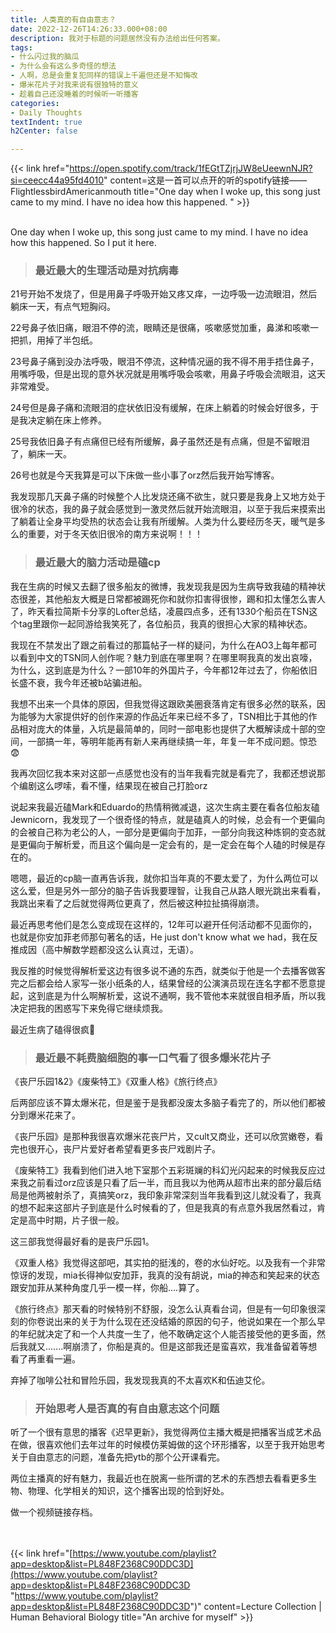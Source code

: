 ```yaml
---
title: 人类真的有自由意志？
date: 2022-12-26T14:26:33.000+08:00
description: 我对于标题的问题居然没有办法给出任何答案。
tags:
- 什么闪过我的脑瓜
- 为什么会有这么多奇怪的想法
- 人啊，总是会重复犯同样的错误上千遍但还是不知悔改
- 爆米花片子对我来说有很独特的意义
- 趁着自己还没睡着的时候听一听播客
categories:
- Daily Thoughts
textIndent: true
h2Center: false

---
```

{{< link href="https://open.spotify.com/track/1fEGtTZjrjJW8eUeewnNJR?si=ceecc44a95fd4010" content=这是一首可以点开的听的spotify链接——FlightlessbirdAmericanmouth title="One day when I woke up, this song just came to my mind. I have no idea how this happened. " >}} <br><br/>

One day when I woke up, this song just came to my mind. I have no idea how this happened. So I put it here.

> ### 最近最大的生理活动是对抗病毒

21号开始不发烧了，但是用鼻子呼吸开始又疼又痒，一边呼吸一边流眼泪，然后躺床一天，有点气短胸闷。

22号鼻子依旧痛，眼泪不停的流，眼睛还是很痛，咳嗽感觉加重，鼻涕和咳嗽一把抓，用掉了半包纸。

23号鼻子痛到没办法呼吸，眼泪不停流，这种情况逼的我不得不用手捂住鼻子，用嘴呼吸，但是出现的意外状况就是用嘴呼吸会咳嗽，用鼻子呼吸会流眼泪，这天非常难受。

24号但是鼻子痛和流眼泪的症状依旧没有缓解，在床上躺着的时候会好很多，于是我决定躺在床上修养。

25号我依旧鼻子有点痛但已经有所缓解，鼻子虽然还是有点痛，但是不留眼泪了，躺床一天。

26号也就是今天我算是可以下床做一些小事了orz然后我开始写博客。

我发现那几天鼻子痛的时候整个人比发烧还痛不欲生，就只要是我身上又地方处于很冷的状态，我的鼻子就会感觉到一激灵然后就开始流眼泪，以至于我后来摸索出了躺着让全身平均受热的状态会让我有所缓解。人类为什么要经历冬天，暖气是多么的重要，对于冬天依旧很冷的南方来说啊！！！

> ### 最近最大的脑力活动是磕cp

我在生病的时候又去翻了很多船友的微博，我发现我是因为生病导致我磕的精神状态很差，其他船友大概是日常都被踢死你和就你扣害得很惨，踢和扣太懂怎么害人了，昨天看拉简斯卡分享的Lofter总结，凌晨四点多，还有1330个船员在TSN这个tag里跟你一起同游给我笑死了，各位船员，我真的很担心大家的精神状态。

我现在不禁发出了跟之前看过的那篇帖子一样的疑问，为什么在AO3上每年都可以看到中文的TSN同人创作呢？魅力到底在哪里啊？在哪里啊我真的发出哀嚎，为什么，这到底是为什么？一部10年的外国片子，今年都12年过去了，你船依旧长盛不衰，我今年还被b站骗进船。

我想不出来一个具体的原因，但我觉得这跟欧美圈衰落肯定有很多必然的联系，因为能够为大家提供好的创作来源的作品近年来已经不多了，TSN相比于其他的作品相对庞大的体量，入坑是最简单的，同时一部电影也提供了大概解读成十部的空间，一部搞一年，等明年能再有新人来再继续搞一年，年复一年不成问题。惊恐😨

我再次回忆我本来对这部一点感觉也没有的当年我看完就是看完了，我都还想说那个编剧这么啰嗦，看不懂，结果现在被自己打脸orz

说起来我最近磕Mark和Eduardo的热情稍微减退，这次生病主要在看各位船友磕Jewnicorn，我发现了一个很奇怪的特点，就是磕真人的时候，总会有一个更偏向的会被自己称为老公的人，一部分是更偏向于加菲，一部分向我这种炼铜的变态就是更偏向于解析爱，而且这个偏向是一定会有的，是一定会在每个人磕的时候是存在的。

嗯嗯，最近的cp脑一直再告诉我，就你扣当年真的不要太爱了，为什么两位可以这么爱，但是另外一部分的脑子告诉我要理智，让我自己从路人眼光跳出来看看，我跳出来看了之后就觉得两位更真了，然后被这种拉扯搞得崩溃。

最近再思考他们是怎么变成现在这样的，12年可以避开任何活动都不见面你的，也就是你安加菲老师那句著名的话，He just don't know what we had，我在反推成因（高中解数学题都没这么认真过，无语）。

我反推的时候觉得解析爱这边有很多说不通的东西，就类似于他是一个去播客做客完之后都会给人家写一张小纸条的人，结果曾经的公演演员现在连名字都不愿意提起，这到底是为什么啊解析爱，这说不通啊，我不管他本来就很自相矛盾，所以我决定把我的困惑写下来免得它继续烦我。

最近生病了磕得很疯🥺

> ### 最近最不耗费脑细胞的事一口气看了很多爆米花片子

《丧尸乐园1&2》《废柴特工》《双重人格》《旅行终点》

后两部应该不算太爆米花，但是鉴于是我都没废太多脑子看完了的，所以他们都被分到爆米花来了。

《丧尸乐园》是那种我很喜欢爆米花丧尸片，又cult又商业，还可以欣赏嫩卷，看完也很开心，丧尸片爱好者希望看更多丧尸戏剧片子。

《废柴特工》我看到他们进入地下室那个五彩斑斓的科幻光闪起来的时候我反应过来我之前看过orz应该是只看了后一半，而且我以为他两从超市出来的部分最后结局是他两被射杀了，真搞笑orz，我印象非常深刻当年我看到这儿就没看了，我真的想不起来这部片子到底是什么时候看的了，但是我真的有点意外我居然看过，肯定是高中时期，片子很一般。

这三部我觉得最好看的是丧尸乐园1。

《双重人格》我觉得这部吧，其实拍的挺浅的，卷的水仙好吃。以及我有一个非常惊讶的发现，mia长得神似安加菲，我真的没有胡说，mia的神态和笑起来的状态跟安加菲从某种角度几乎一模一样，你船....算了。

《旅行终点》那天看的时候特别不舒服，没怎么认真看台词，但是有一句印象很深刻的你卷说出来的关于为什么现在还没结婚的原因的句子，他说如果在一个那么早的年纪就决定了和一个人共度一生了，他不敢确定这个人能否接受他的更多面，然后我就又.......啊崩溃了，你船是真的。但是这部我还是蛮喜欢，我准备留着等想看了再重看一遍。

弃掉了咖啡公社和冒险乐园，我发现我真的不太喜欢K和伍迪艾伦。

> ### 开始思考人是否真的有自由意志这个问题

听了一个很有意思的播客《迟早更新》，我觉得两位主播大概是把播客当成艺术品在做，很喜欢他们去年过年的时候模仿莱姆做的这个环形播客，以至于我开始思考关于自由意志的问题，准备先把ytb的那个公开课看完。

两位主播真的好有魅力，我最近也在脱离一些所谓的艺术的东西想去看看更多生物、物理、化学相关的知识，这个播客出现的恰到好处。

做一个视频链接存档。

<br><br/>{{< link href="[https://www.youtube.com/playlist?app=desktop&list=PL848F2368C90DDC3D](https://www.youtube.com/playlist?app=desktop&list=PL848F2368C90DDC3D "https://www.youtube.com/playlist?app=desktop&list=PL848F2368C90DDC3D")" content=Lecture Collection | Human Behavioral Biology title="An archive for myself" >}}

<br><br/>